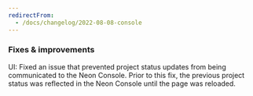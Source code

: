 ```yaml
---
redirectFrom:
  - /docs/changelog/2022-08-08-console
---
```


### Fixes & improvements

UI: Fixed an issue that prevented project status updates from being communicated to the Neon Console. Prior to this fix, the previous project status was reflected in the Neon Console until the page was reloaded.
